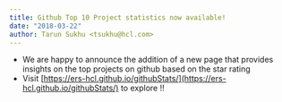 ```yaml
---
title: Github Top 10 Project statistics now available!
date: "2018-03-22"
author: Tarun Sukhu <tsukhu@hcl.com>
---
```


* We are happy to announce the addition of a new page that provides insights on the top projects on github based on the star rating
* Visit  [https://ers-hcl.github.io/githubStats/](https://ers-hcl.github.io/githubStats/) to explore !!